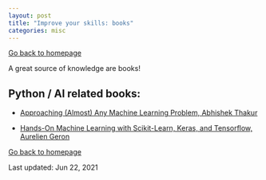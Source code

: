 ```yaml
---
layout: post
title: "Improve your skills: books"
categories: misc
---
```


[Go back to homepage](https://guillaumesimo.github.io/)

A great source of knowledge are books!

## Python / AI related books:

* <a href="https://github.com/abhishekkrthakur/approachingalmost" target="_blank">Approaching (Almost) Any Machine Learning Problem, Abhishek Thakur</a>

* <a href="https://www.amazon.fr/Hands-Machine-Learning-Scikit-learn-Tensorflow/dp/1492032646/ref=sr_1_1?__mk_fr_FR=%C3%85M%C3%85%C5%BD%C3%95%C3%91&dchild=1&keywords=Hands-On+Machine+Learning+with+Scikit-Learn%2C+Keras%2C+and+Tensorflow%3A+Concepts%2C+Tools%2C+and+Techniques+to+Build+Intelligent+Systems&qid=1624375766&sr=8-1" target="_blank">Hands-On Machine Learning with Scikit-Learn, Keras, and Tensorflow, Aurelien Geron</a>



[Go back to homepage](https://guillaumesimo.github.io/)

Last updated: Jun 22, 2021
